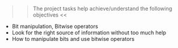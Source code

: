 >> The project tasks help achieve/understand the following objectives <<
- Bit manipulation, Bitwise operators
- Look for the right source of information without too much help
- How to manipulate bits and use bitwise operators
